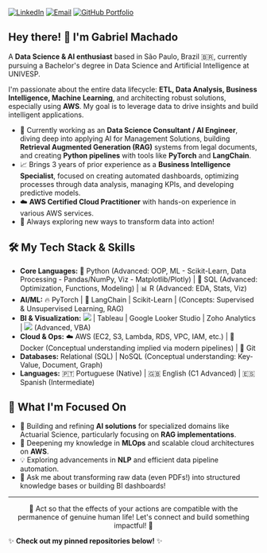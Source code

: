 <p align="left">
  <a href="https://linkedin.com/in/gabriel-machadoo" target="_blank"><img src="https://img.shields.io/badge/LinkedIn-%230077B5.svg?&style=for-the-badge&logo=linkedin&logoColor=white" alt="LinkedIn"/></a>
  <a href="mailto:gabriel.machado.gmbr@gmail.com"><img src="https://img.shields.io/badge/Email-%23D14836.svg?&style=for-the-badge&logo=gmail&logoColor=white" alt="Email"/></a>
  <a href="https://gabriel-machado-gm.github.io/" target="_blank"><img src="https://img.shields.io/badge/Portfolio-%23181717.svg?&style=for-the-badge&logo=github&logoColor=white" alt="GitHub Portfolio"/></a>
  </p>

## Hey there! 👋 I'm Gabriel Machado

A **Data Science & AI enthusiast** based in São Paulo, Brazil 🇧🇷, currently pursuing a Bachelor's degree in Data Science and Artificial Intelligence at UNIVESP.

I'm passionate about the entire data lifecycle: **ETL, Data Analysis, Business Intelligence, Machine Learning**, and architecting robust solutions, especially using **AWS**. My goal is to leverage data to drive insights and build intelligent applications.

* 🧠 Currently working as an **Data Science Consultant / AI Engineer**, diving deep into applying AI for Management Solutions, building **Retrieval Augmented Generation (RAG)** systems from legal documents, and creating **Python pipelines** with tools like **PyTorch** and **LangChain**.
* 📈 Brings 3 years of prior experience as a **Business Intelligence Specialist**, focused on creating automated dashboards, optimizing processes through data analysis, managing KPIs, and developing predictive models.
* ☁️ **AWS Certified Cloud Practitioner** with hands-on experience in various AWS services.
* 🚀 Always exploring new ways to transform data into action!

## 🛠️ My Tech Stack & Skills

* **Core Languages:** 🐍 Python (Advanced: OOP, ML - Scikit-Learn, Data Processing - Pandas/NumPy, Viz - Matplotlib/Plotly) | 💾 SQL (Advanced: Optimization, Functions, Modeling) | 📊 R (Advanced: EDA, Stats, Viz)
* **AI/ML:** 🔥 PyTorch | 🤗 LangChain | Scikit-Learn | (Concepts: Supervised & Unsupervised Learning, RAG)
* **BI & Visualization:** <img src="https://img.shields.io/badge/Power%20BI-F2C811?style=flat-square&logo=powerbi&logoColor=black" /> | Tableau | Google Looker Studio | Zoho Analytics | <img src="https://img.shields.io/badge/Microsoft%20Excel-217346?style=flat-square&logo=microsoftexcel&logoColor=white" /> (Advanced, VBA)
* **Cloud & Ops:** ☁️ AWS (EC2, S3, Lambda, RDS, VPC, IAM, etc.) | 🐳 Docker (Conceptual understanding implied via modern pipelines) | 🐙 Git
* **Databases:** Relational (SQL) | NoSQL (Conceptual understanding: Key-Value, Document, Graph)
* **Languages:** 🇵🇹 Portuguese (Native) | 🇬🇧 English (C1 Advanced) | 🇪🇸 Spanish (Intermediate)

## 🚀 What I'm Focused On

* 🔭 Building and refining **AI solutions** for specialized domains like Actuarial Science, particularly focusing on **RAG implementations**.
* 🌱 Deepening my knowledge in **MLOps** and scalable cloud architectures on **AWS**.
* 💡 Exploring advancements in **NLP** and efficient data pipeline automation.
* 💬 Ask me about transforming raw data (even PDFs!) into structured knowledge bases or building BI dashboards!

---
<p align="center">🚀  Act so that the effects of your actions are compatible with the permanence of genuine human life! Let's connect and build something impactful! 🚀</p>

✨ **Check out my pinned repositories below!** ✨
